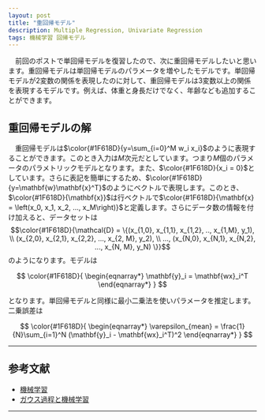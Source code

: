 ```yaml
---
layout: post
title: "重回帰モデル"
description: Multiple Regression, Univariate Regression
tags: 機械学習 回帰モデル
---
```


　前回のポストで単回帰モデルを復習したので、次に重回帰モデルしたいと思います。重回帰モデルは単回帰モデルのパラメータを増やしたモデルです。単回帰モデルが2変数の関係を表現したのに対して、重回帰モデルは3変数以上の関係を表現するモデルです。例えば、体重と身長だけでなく、年齢なども追加することができます。

## 重回帰モデルの解

　重回帰モデルは$\color{#1F618D}{y=\sum_{i=0}^M w_i x_i}$のように表現することができます。このとき入力は$M$次元だとしています。つまり$M$個のパラメータのパラメトリックモデルとなります。また、$\color{#1F618D}{x_i = 0}$としています。さらに表記を簡単にするため、$\color{#1F618D}{y=\mathbf{w}\mathbf{x}^T}$のようにベクトルで表現します。このとき、$\color{#1F618D}{\mathbf{x}}$は行ベクトルで$\color{#1F618D}{\mathbf{x} = \left(x_0, x_1, x_2, ..., x_M\right)}$と定義します。さらにデータ数の情報を付け加えると、データセットは$$\color{#1F618D}{\mathcal{D} = \{(x_{1,0}, x_{1,1}, x_{1,2}, .., x_{1,M}, y_1), \\ (x_{2,0}, x_{2,1}, x_{2,2}, ..., x_{2, M}, y_2), \\ ..., (x_{N,0}, x_{N,1}, x_{N,2}, ..., x_{N, M}, y_N) \}}$$のようになります。モデルは

$$
\color{#1F618D}{
\begin{eqnarray*}
    \mathbf{y}_i = \mathbf{wx}_i^T
\end{eqnarray*}
}
$$

となります。単回帰モデルと同様に最小二乗法を使いパラメータを推定します。二乗誤差は

$$
\color{#1F618D}{
\begin{eqnarray*}
    \varepsilon_{mean} =  \frac{1}{N}\sum_{i=1}^N (\mathbf{y}_i - \mathbf{wx}_i^T)^2
\end{eqnarray*}
}
$$






---
## 参考文献

* [機械学習](https://www.amazon.co.jp/dp/4254122187/)
* [ガウス過程と機械学習](https://www.amazon.co.jp/dp/B07QMMJJV8/)

----
[^simple-regression]: データが$\color{#1F618D}{\mathcal{D}=\{(x_1, y_1), (x_1, y_2), ..., (x_1, y_N)\}}$の場合、つまり$\color{#1F618D}{x}$が全て同じ値を取るときは、うまくフィッティングできません。
